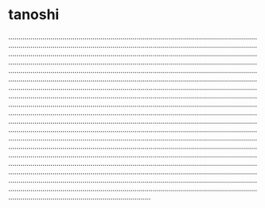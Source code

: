 # tanoshi

...........................................................................................................................................................................................................................................................................................................................................................................................................................................................................................................................................................................................................................................................................................................................................................................................................................................................................................................................................................................................................................................................................................................................................................................................................................................................................................................................................................................................................................................................................................................................................................................................................................................................................................................................................................................................................................................................................................................................................................................................................................................................................................................................................................................................................................................................................................................................................................................................................................................................................................................................